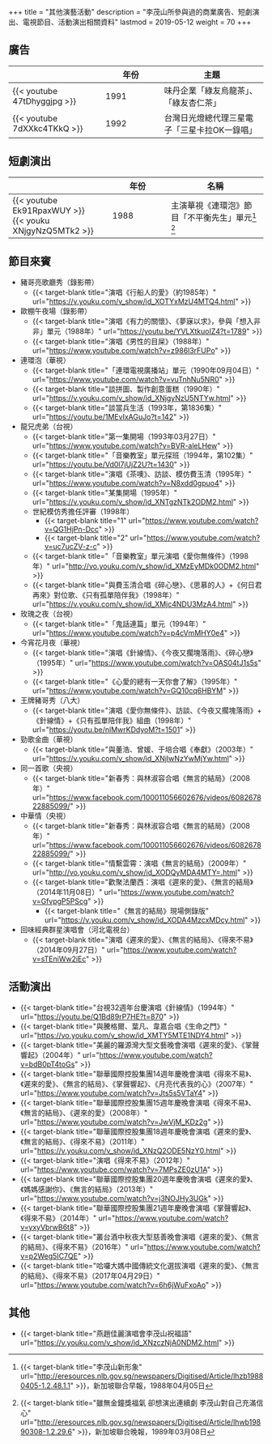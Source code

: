 +++
title = "其他演藝活動"
description = "李茂山所參與過的商業廣告、短劇演出、電視節目、活動演出相關資料"
lastmod = 2019-05-12
weight = 70
+++

<style>
table th:nth-of-type(2) {
	width: 100px;
}

</style>

## 廣告

　|年份  | 主題 
--------------|--------------|-------
{{< youtube 47tDhyggjpg >}}|1991|味丹企業「綠友烏龍茶」、「綠友杏仁茶」
{{< youtube 7dXXkc4TKkQ >}}|1992|台灣日光燈總代理三星電子「三星卡拉OK一錄唱」


## 短劇演出

　|年份  | 名稱 
--------------|--------------|-------
{{< youtube Ek91RpaxWUY >}}<br/>{{< youku XNjgyNzQ5MTk2 >}}|1988|主演華視《連環泡》節目「不平衡先生」單元[^1] [^2]


## 節目來賓

* 豬哥亮歌廳秀（錄影帶）
    * {{< target-blank title="演唱《行船人的愛》（約1985年）" url="https://v.youku.com/v_show/id_XOTYxMzU4MTQ4.html" >}}
* 歐棚午夜場（錄影帶）
    * {{< target-blank title="演唱《有力的關懷》、《夢寐以求》，參與「想入非非」單元（1988年）" url="https://youtu.be/YVLXtkuoIZ4?t=1789" >}}
    * {{< target-blank title="演唱《男性的目屎》（1988年）" url="https://www.youtube.com/watch?v=z986l3rFUPo" >}}
* 連環泡（華視）
    *  {{< target-blank title="「連環電視廣播站」單元（1990年09月04日）" url="https://www.youtube.com/watch?v=vuTnhNu5NR0" >}}
    *  {{< target-blank title="談拼圖、製作創意蛋糕（1990年）" url="https://v.youku.com/v_show/id_XNjgyNzU5NTYw.html" >}}
    *  {{< target-blank title="談當兵生活（1993年，第1836集）" url="https://youtu.be/1MEvIxAGuJo?t=142" >}}
*  龍兄虎弟（台視）
    *  {{< target-blank title="第一集開場（1993年03月27日）" url="https://www.youtube.com/watch?v=BVR-aleLHew" >}}
    *  {{< target-blank title="「音樂教室」單元探班（1994年，第102集）" url="https://youtu.be/Vd0l7jUjZ2U?t=1430" >}}
    *  {{< target-blank title="演唱《茶噢》、訪談、模仿費玉清（1995年）" url="https://www.youtube.com/watch?v=N8xdd0gpuo4" >}}
    *  {{< target-blank title="某集開場（1995年）" url="https://v.youku.com/v_show/id_XNTgzNTk2ODM2.html" >}}
    *  世紀模仿秀擔任評審（1998年）
       *  {{< target-blank title="1" url="https://www.youtube.com/watch?v=QG1HjPn-Dcc" >}}
       *  {{< target-blank title="2" url="https://www.youtube.com/watch?v=uc7ucZV-z-c" >}}
    *  {{< target-blank title="「音樂教室」單元演唱《愛你無條件》（1998年）" url="http://vo.youku.com/v_show/id_XMzEyMDk0ODM2.html" >}}
    *  {{< target-blank title="與費玉清合唱《碎心戀》、《思慕的人》+《何日君再來》對位歌、《只有孤單陪伴我》（1998年）" url="https://v.youku.com/v_show/id_XMjc4NDU3MzA4.html" >}}
*  玫瑰之夜（台視）
    *  {{< target-blank title="「鬼話連篇」單元（1994年）" url="https://www.youtube.com/watch?v=p4cVmMHY0e4" >}}
*  今宵花月夜（華視）
    *  {{< target-blank title="演唱《針線情》、《今夜又擱塊落雨》、《碎心戀》（1995年）" url="https://www.youtube.com/watch?v=OAS04tJ1s5s" >}}
    *  {{< target-blank title="《心愛的總有一天你會了解》（1995年）" url="https://www.youtube.com/watch?v=GQ10cq6HBYM" >}}
*  王牌豬哥秀（八大）
    *  {{< target-blank title="演唱《愛你無條件》、訪談、《今夜又擱塊落雨》+《針線情》+《只有孤單陪伴我》組曲（1998年）" url="https://youtu.be/nlMwrKDdyoM?t=1501" >}}
*  勁歌金曲（華視）
    *  {{< target-blank title="與董浩、曾媛、于培合唱《奉獻》（2003年）" url="https://v.youku.com/v_show/id_XNjIwNzYwMjYw.html" >}}
* 同一首歌（央視）
    * {{< target-blank title="新春秀：與林淑容合唱《無言的結局》（2008年）" url="https://www.facebook.com/100011056602676/videos/608267822885099/" >}}
* 中華情（央視）
    *  {{< target-blank title="新春秀：與林淑容合唱《無言的結局》（2008年）" url="https://www.facebook.com/100011056602676/videos/608267822885099/" >}}
    *  {{< target-blank title="情繫雲霄：演唱《無言的結局》（2009年）" url="http://vo.youku.com/v_show/id_XODQyMDA4MTY=.html" >}}
    *  {{< target-blank title="歡聚法蘭西：演唱《遲來的愛》、《無言的結局》（2014年11月08日）" url="https://www.youtube.com/watch?v=GfvpgP5PScg" >}}
       *  {{< target-blank title="《無言的結局》現場側錄版" url="https://v.youku.com/v_show/id_XODA4MzcxMDcy.html" >}}
* 回味經典群星演唱會（河北電視台）
    *  {{< target-blank title="演唱《遲來的愛》、《無言的結局》、《得來不易》（2014年09月27日）" url="https://www.youtube.com/watch?v=sTEniWw2iEc" >}}

## 活動演出

* {{< target-blank title="台視32週年台慶演唱《針線情》（1994年）" url="https://youtu.be/Q1Bd89rP7HE?t=870" >}}
* {{< target-blank title="與騰格爾、葉凡、韋嘉合唱《生命之門》" url="https://vo.youku.com/v_show/id_XMTY5MTE1NDY4.html" >}}
* {{< target-blank title="美麗的羅源灣大型文藝晚會演唱《遲來的愛》、《掌聲響起》（2004年）" url="https://www.youtube.com/watch?v=bdB0pT4toGs" >}}
* {{< target-blank title="聯華國際控股集團14週年慶晚會演唱《得來不易》、《遲來的愛》、《無言的結局》、《掌聲響起》、《月亮代表我的心》（2007年）" url="https://www.youtube.com/watch?v=Jts5s5VTaY4" >}}
* {{< target-blank title="聯華國際控股集團15週年慶晚會演唱《得來不易》、《無言的結局》、《遲來的愛》（2008年）" url="https://www.youtube.com/watch?v=JwVjM_KDz2g" >}}
* {{< target-blank title="聯華國際控股集團18週年慶晚會演唱《遲來的愛》、《無言的結局》、《得來不易》（2011年）" url="https://v.youku.com/v_show/id_XNzQ2ODE5NzY0.html" >}}
* {{< target-blank title="演唱《得來不易》（2012年）" url="https://www.youtube.com/watch?v=7MPsZE0zU1A" >}}
* {{< target-blank title="聯華國際控股集團20週年慶晚會演唱《遲來的愛》、《媽媽感謝你》、《無言的結局》（2013年）" url="https://www.youtube.com/watch?v=j3NOJHy3UGk" >}}
* {{< target-blank title="聯華國際控股集團21週年慶晚會演唱《掌聲響起》、《得來不易》（2014年）" url="https://www.youtube.com/watch?v=yxyVbrwB6t8" >}}
* {{< target-blank title="叢台酒中秋夜大型慈善晚會演唱《遲來的愛》、《無言的結局》、《得來不易》（2016年）" url="https://www.youtube.com/watch?v=p2Weg5IC7QE" >}}
* {{< target-blank title="哈囉大媽中國傳統文化選拔演唱《遲來的愛》、《無言的結局》、《得來不易》（2017年04月29日）" url="https://www.youtube.com/watch?v=6h6jWuFxoAo" >}}

## 其他

* {{< target-blank title="燕趙佳麗演唱會李茂山祝福語" url="https://v.youku.com/v_show/id_XNzczNjA0NDM2.html" >}}

[^1]:{{< target-blank title="李茂山新形象" url="http://eresources.nlb.gov.sg/newspapers/Digitised/Article/lhzb19880405-1.2.48.1.1" >}}，新加坡聯合早報，1988年04月05日
[^2]:{{< target-blank title="雖無金鐘獎福氣 卻想演出連續劇 李茂山對自己充滿信心" url="http://eresources.nlb.gov.sg/newspapers/Digitised/Article/lhwb19890308-1.2.29.6" >}}，新加坡聯合晚報，1989年03月08日

